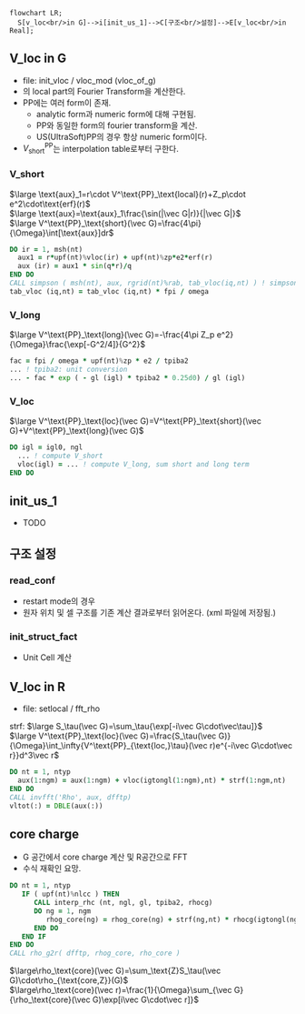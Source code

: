 ```mermaid
flowchart LR;
  S[v_loc<br/>in G]-->i[init_us_1]-->C[구조<br/>설정]-->E[v_loc<br/>in Real];
```

## V_loc in G
* file: init_vloc / vloc_mod (vloc_of_g)
* <Glossary id="PP"/>의 local part의 Fourier Transform을 계산한다.
* PP에는 여러 form이 존재.
  * analytic form과 numeric form에 대해 구현됨.
  * PP와 동일한 form의 fourier transform을 계산.
  * US(UltraSoft)PP의 경우 항상 numeric form이다.
* $V^\text{PP}_\text{short}$는 interpolation table로부터 구한다.
### V_short
$\large \text{aux}_1=r\cdot V^\text{PP}_\text{local}(r)+Z_p\cdot e^2\cdot\text{erf}(r)$  
$\large \text{aux}=\text{aux}_1\frac{\sin(|\vec G|r)}{|\vec G|}$  
$\large V^\text{PP}_\text{short}(\vec G)=\frac{4\pi}{\Omega}\int[\text{aux}]dr$
```fortran
DO ir = 1, msh(nt)
  aux1 = r*upf(nt)%vloc(ir) + upf(nt)%zp*e2*erf(r)
  aux (ir) = aux1 * sin(q*r)/q
END DO
CALL simpson ( msh(nt), aux, rgrid(nt)%rab, tab_vloc(iq,nt) ) ! simpson integration
tab_vloc (iq,nt) = tab_vloc (iq,nt) * fpi / omega 
```
### V_long
$\large V^\text{PP}_\text{long}(\vec G)=-\frac{4\pi Z_p e^2}{\Omega}\frac{\exp[-G^2/4]}{G^2}$
```fortran
fac = fpi / omega * upf(nt)%zp * e2 / tpiba2
... ! tpiba2: unit conversion
... - fac * exp ( - gl (igl) * tpiba2 * 0.25d0) / gl (igl)
```

### V_loc
$\large V^\text{PP}_\text{loc}(\vec G)=V^\text{PP}_\text{short}(\vec G)+V^\text{PP}_\text{long}(\vec G)$
```fortran
DO igl = igl0, ngl
  ... ! compute V_short
  vloc(igl) = ... ! compute V_long, sum short and long term
END DO
```

## init_us_1
* TODO

## 구조 설정
### read_conf
* restart mode의 경우
* 원자 위치 및 셀 구조를 기존 계산 결과로부터 읽어온다. (xml 파일에 저장됨.)
### init_struct_fact
* Unit Cell 계산
## V_loc in R
* file: setlocal / fft_rho

strf: $\large S_\tau(\vec G)=\sum_\tau{\exp[-i\vec G\cdot\vec\tau]}$  
$\large V^\text{PP}_\text{loc}(\vec G)=\frac{S_\tau(\vec G)}{\Omega}\int_\infty{V^\text{PP}_{\text{loc,}\tau}(\vec r)e^{-i\vec G\cdot\vec r}}d^3\vec r$
```fortran
DO nt = 1, ntyp
  aux(1:ngm) = aux(1:ngm) + vloc(igtongl(1:ngm),nt) * strf(1:ngm,nt)
END DO
CALL invfft('Rho', aux, dfftp)
vltot(:) = DBLE(aux(:))
```

## core charge
* G 공간에서 core charge 계산 및 R공간으로 FFT
* 수식 재확인 요망.
```fortran
DO nt = 1, ntyp
   IF ( upf(nt)%nlcc ) THEN
      CALL interp_rhc (nt, ngl, gl, tpiba2, rhocg)
      DO ng = 1, ngm
         rhog_core(ng) = rhog_core(ng) + strf(ng,nt) * rhocg(igtongl(ng))
      END DO
   END IF
END DO
CALL rho_g2r( dfftp, rhog_core, rho_core )
```
$\large\rho_\text{core}(\vec G)=\sum_\text{Z}S_\tau(\vec G)\cdot\rho_{\text{core,Z}}(G)$  
$\large\rho_\text{core}(\vec r)=\frac{1}{\Omega}\sum_{\vec G}{\rho_\text{core}(\vec G)\exp[i\vec G\cdot\vec r]}$